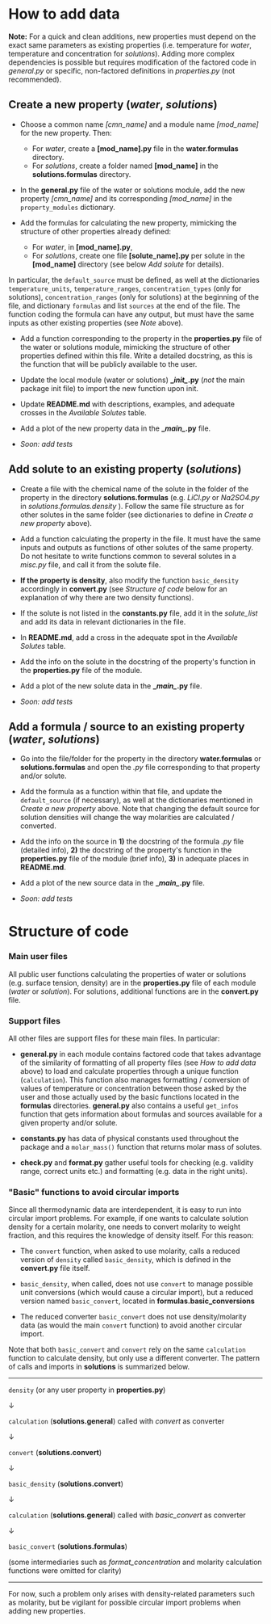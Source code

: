 # How to add data

**Note:** For a quick and clean additions, new properties must depend on the exact same parameters as existing properties (i.e. temperature for *water*, temperature and concentration for *solutions*). Adding more complex dependencies is possible but requires modification of the factored code in *general.py* or specific, non-factored definitions in *properties.py* (not recommended).

## Create a new property (*water*, *solutions*)

- Choose a common name *[cmn_name]* and a module name *[mod_name]* for the new property. Then:

    + For *water*, create a **[mod_name].py** file in the **water.formulas** directory. 
    + For *solutions*, create a folder named **[mod_name]** in the **solutions.formulas** directory.

- In the **general.py** file of the water or solutions module, add the new property *[cmn_name]* and its corresponding *[mod_name]* in the `property_modules` dictionary.

- Add the formulas for calculating the new property, mimicking the structure of other properties already defined:
    + For *water*, in **[mod_name].py**, 
    + For *solutions*, create one file **[solute_name].py** per solute in the **[mod_name]** directory (see below *Add solute* for details).

In particular, the `default_source` must be defined, as well at the dictionaries `temperature_units`, `temperature_ranges`, `concentration_types` (only for solutions), `concentration_ranges` (only for solutions) at the beginning of the file, and dictionary `formulas` and list `sources` at the end of the file. The function coding the formula can have any output, but must have the same inputs as other existing properties (see *Note* above).

- Add a function corresponding to the property in the **properties.py** file of the water or solutions module, mimicking the structure of other properties defined within this file. Write a detailed docstring, as this is the function that will be publicly available to the user.

- Update the local module (water or solutions) **\__init\__.py** (*not* the main package init file) to import the new function upon init.

- Update **README.md** with descriptions, examples, and adequate crosses in the *Available Solutes* table.

- Add a plot of the new property data in the **\__main\__.py** file.

- *Soon: add tests*


## Add solute to an existing property (*solutions*)

- Create a file with the chemical name of the solute in the folder of the property in the directory **solutions.formulas** (e.g. *LiCl.py* or *Na2SO4.py* in  *solutions.formulas.density* ). Follow the same file structure as for other solutes in the same folder (see dictionaries to define in *Create a new property* above).

- Add a function calculating the property in the file. It must have the same inputs and outputs as functions of other solutes of the same property. Do not hesitate to write functions common to several solutes in a *misc.py* file, and call it from the solute file.

- **If the property is density**, also modify the function `basic_density` accordingly in **convert.py** (see *Structure of code* below for an explanation of why there are two density functions).

- If the solute is not listed in the **constants.py** file, add it in the *solute_list* and add its data in relevant dictionaries in the file.

- In **README.md**, add a cross in the adequate spot in the *Available Solutes* table.

- Add the info on the solute in the docstring of the property's function in the **properties.py** file of the module.

- Add a plot of the new solute data in the **\__main\__.py** file.

- *Soon: add tests*


## Add a formula / source to an existing property (*water*, *solutions*)

- Go into the file/folder for the property in the directory **water.formulas** or **solutions.formulas** and open the *.py* file corresponding to that property and/or solute.

- Add the formula as a function within that file, and update the `default_source` (if necessary), as well at the dictionaries mentioned in *Create a new property* above. Note that changing the default source for solution densities will change the way molarities are calculated / converted.

- Add the info on the source in **1)** the docstring of the formula *.py* file (detailed info), **2)** the docstring of the property's function in the **properties.py** file of the module (brief info), **3)** in adequate places in **README.md**.

- Add a plot of the new source data in the **\__main\__.py** file.

- *Soon: add tests*


# Structure of code

### Main user files

All public user functions calculating the properties of water or solutions (e.g. surface tension, density) are in the **properties.py** file of each module (*water* or *solution*). For solutions, additional functions are in the **convert.py** file. 

### Support files

All other files are support files for these main files. In particular:

- **general.py** in each module contains factored code that takes advantage of the similarity of formatting of all property files (see *How to add data* above) to load and calculate properties through a unique function (`calculation`). This function also manages formatting / conversion of values of temperature or concentration between those asked by the user and those actually used by the basic functions located in the **formulas** directories. **general.py** also contains a useful `get_infos` function that gets information about formulas and sources available for a given property and/or solute.

- **constants.py** has data of physical constants used throughout the package and a `molar_mass()` function that returns molar mass of solutes.

- **check.py** and **format.py** gather useful tools for checking (e.g. validity range, correct units etc.) and formatting (e.g. data in the right units).

### "Basic" functions to avoid circular imports

Since all thermodynamic data are interdependent, it is easy to run into circular import problems. For example, if one wants to calculate solution density for a certain molarity, one needs to convert molarity to weight fraction, and this requires the knowledge of density itself. For this reason:

- The `convert` function, when asked to use molarity, calls a reduced version of `density` called `basic_density`, which is defined in the **convert.py** file itself.

- `basic_density`, when called, does not use `convert` to manage possible unit conversions (which would cause a circular import), but a reduced version named `basic_convert`, located in **formulas.basic_conversions**

- The reduced converter `basic_convert` does not use density/molarity data (as would the main `convert` function) to avoid another circular import. 

Note that both `basic_convert` and `convert` rely on the same `calculation` function to calculate density, but only use a different converter. The pattern of calls and imports in **solutions** is summarized below.

---

`density` (or any user property in **properties.py**) 

&darr;  

`calculation` (**solutions.general**) called with *convert* as converter

&darr;

`convert` (**solutions.convert**)

&darr;

`basic_density` (**solutions.convert**)

&darr;  

`calculation` (**solutions.general**) called with *basic_convert* as converter

&darr;

`basic_convert` (**solutions.formulas**)

(some intermediaries such as *format_concentration* and molarity calculation functions were omitted for clarity)

---

For now, such a problem only arises with density-related parameters such as molarity, but be vigilant for possible circular import problems when adding new properties.


